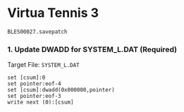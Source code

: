 # Virtua Tennis 3 

`BLES00027.savepatch`

### 1. Update DWADD for SYSTEM_L.DAT (Required)

Target File: `SYSTEM_L.DAT`

```
set [csum]:0
set pointer:eof-4
set [csum]:dwadd(0x000000,pointer)
set pointer:eof-3
write next (0):[csum]
```

